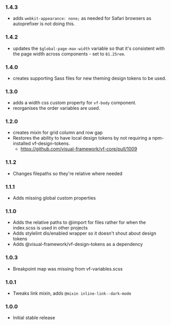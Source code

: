 ### 1.4.3

- adds `webkit-appearance: none;` as needed for Safari browsers as autoprefixer is not doing this.

### 1.4.2

- updates the `$global-page-max-width` variable so that it's consistent with the page width across components - set to `81.25rem`.

### 1.4.0

- creates supporting Sass files for new theming design tokens to be used.

### 1.3.0

- adds a width css custom property for `vf-body` component.
- reorganises the order variables are used.

### 1.2.0

- creates mixin for grid column and row gap
- Restores the ability to have local design tokens by not requiring a npm-installed vf-design-tokens.
  - https://github.com/visual-framework/vf-core/pull/1009

### 1.1.2

- Changes filepaths so they're relative where needed

### 1.1.1

- Adds missing global custom properties

### 1.1.0

- Adds the relative paths to @import for files rather for when the index.scss is used in other projects
- Adds stylelint dis/enabled wrapper so it doesn't shout about design tokens
- Adds @visual-framework/vf-design-tokens as a dependency

### 1.0.3

- Breakpoint map was missing from vf-variables.scss

### 1.0.1

- Tweaks link mixin, adds `@mixin inline-link--dark-mode`

### 1.0.0

- Initial stable release
